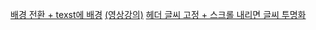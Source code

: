 [배경 전환 + texst에 배경](https://kim-seungmin.github.io/css/%EB%B0%B0%EA%B2%BD%20%EC%A0%84%ED%99%98%20%2B%20text%EC%97%90%20%EB%B0%B0%EA%B2%BD/index.html) [(영상강의)](https://youtu.be/jPynh2Ul4Aw?si=L7Gu_4H4FsEeK0_j)
[헤더 글씨 고정 + 스크롤 내리면 글씨 투명화](https://kim-seungmin.github.io/css/%ED%97%A4%EB%8D%94%20%EA%B8%80%EC%94%A8%20%EA%B3%A0%EC%A0%95%20+%EC%8A%A4%ED%81%AC%EB%A1%A4%20%EB%82%B4%EB%A6%AC%EB%A9%B4%20%EA%B8%80%EC%94%A8%20%ED%88%AC%EB%AA%85%ED%99%94/index.html)
